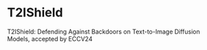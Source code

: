 # T2IShield
T2IShield: Defending Against Backdoors on Text-to-Image Diffusion Models, accepted by ECCV24
